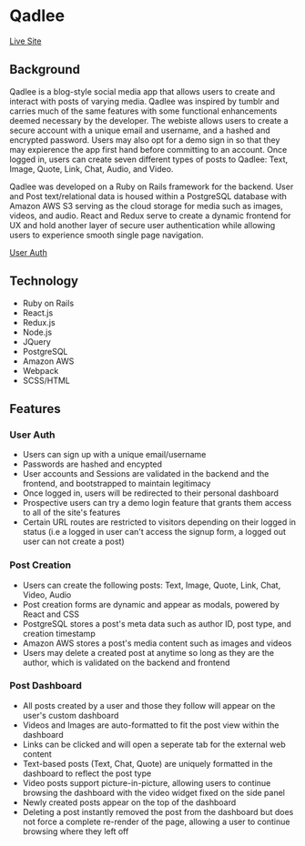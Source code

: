 # Qadlee

<a href="http://qadlee.herokuapp.com/#/">Live Site</a>

 ## Background
 
 Qadlee is a blog-style social media app that allows users to create and interact with posts of varying media. Qadlee was inspired by tumblr and carries much of the same features with some functional enhancements deemed necessary by the developer. The webiste allows users to create a secure account with a unique email and username, and a hashed and encrypted password. Users may also opt for a demo sign in so that they may expierence the app first hand before committing to an account. Once logged in, users can create seven different types of posts to Qadlee: Text, Image, Quote, Link, Chat, Audio, and Video.
 
 Qadlee was developed on a Ruby on Rails framework for the backend. User and Post text/relational data is housed within a PostgreSQL database with Amazon AWS S3 serving as the cloud storage for media such as images, videos, and audio. React and Redux serve to create a dynamic frontend for UX and hold another layer of secure user authentication while allowing users to experience smooth single page navigation.
 
 <a href="#user-auth">User Auth</a>
 
 ## Technology
 
 * Ruby on Rails
 * React.js
 * Redux.js
 * Node.js
 * JQuery
 * PostgreSQL
 * Amazon AWS
 * Webpack
 * SCSS/HTML
 
 ## Features
 
 <h3 id="user-auth">User Auth</h3>
 
 * Users can sign up with a unique email/username
 * Passwords are hashed and encypted
 * User accounts and Sessions are validated in the backend and the frontend, and bootstrapped to maintain legitimacy
 * Once logged in, users will be redirected to their personal dashboard
 * Prospective users can try a demo login feature that grants them access to all of the site's features
 * Certain URL routes are restricted to visitors depending on their logged in status (i.e a logged in user can't access the signup form, a logged out user can not create a post)


### Post Creation

* Users can create the following posts: Text, Image, Quote, Link, Chat, Video, Audio
* Post creation forms are dynamic and appear as modals, powered by React and CSS
* PostgreSQL stores a post's meta data such as author ID, post type, and creation timestamp
* Amazon AWS stores a post's media content such as images and videos
* Users may delete a created post at anytime so long as they are the author, which is validated on the backend and frontend

### Post Dashboard

* All posts created by a user and those they follow will appear on the user's custom dashboard
* Videos and Images are auto-formatted to fit the post view within the dashboard
* Links can be clicked and will open a seperate tab for the external web content
* Text-based posts (Text, Chat, Quote) are uniquely formatted in the dashboard to reflect the post type
* Video posts support picture-in-picture, allowing users to continue browsing the dashboard with the video widget fixed on the side panel
* Newly created posts appear on the top of the dashboard
* Deleting a post instantly removed the post from the dashboard but does not force a complete re-render of the page, allowing a user to continue browsing where they left off

 
 
